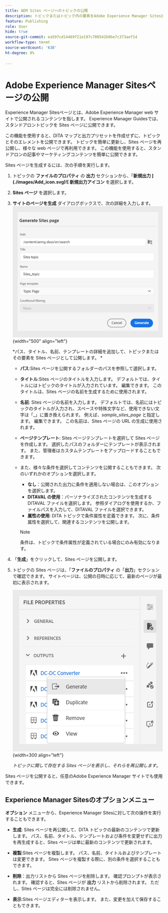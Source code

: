 ```yaml
---
title: AEM Sites ページへのトピックの公開
description: トピックまたはトピック内の要素をAdobe Experience Manager Sites出力に公開します。  トピックに存在するExperience Manager Sites ページを表示して再公開する方法を説明します。
feature: Publishing
role: User
hide: true
source-git-commit: ea597cd14469f21e197c700542b9be7c373aef14
workflow-type: tm+mt
source-wordcount: '638'
ht-degree: 0%

---
```


# Adobe Experience Manager Sitesページの公開


Experience Manager Sitesページとは、Adobe Experience Manager web サイトで公開されるコンテンツを指します。 Experience Manager Guidesでは、スタンドアロントピックを Sites ページに公開できます。

この機能を使用すると、DITA マップと出力プリセットを作成せずに、トピックとそのエレメントを公開できます。 トピックを簡単に更新し、Sites ページを再公開し、様々な web ページで再利用できます。 この機能を使用すると、スタンドアロンの記事やマーケティングコンテンツを簡単に公開できます。





Sites ページを生成するには、次の手順を実行します。




1. トピックの **ファイルのプロパティ** の **出力** セクションから、「**新規出力 ](./images/Add_icon.svg)![ 新規出力アイコン** を選択します。
1. **Sites ページ** を選択します。


1. **サイトのページを生成** ダイアログボックスで、次の詳細を入力します。
   ![ サイトを生成ページでパスとテンプレートの詳細を追加する ](images/aem-sites-page-generate.png){width="500" align="left"}

   *パス、タイトル、名前、テンプレートの詳細を追加して、トピックまたはその要素を Sites ページとして公開します。 *

   * **パス**:Sites ページを公開するフォルダーのパスを参照して選択します。
   * **タイトル**:Sites ページのタイトルを入力します。 デフォルトでは、タイトルにはトピックのタイトルが入力されています。 編集できます。 このタイトルは、Sites ページの名前を生成するために使用されます。
   * **名前**: Sites ページの名前を入力します。 デフォルトでは、名前にはトピックのタイトルが入力され、スペースや特殊文字など、使用できない文字は「_」に置き換えられます。 例えば、*sample_sites_page* と指定します。 編集できます。 この名前は、Sites ページの URL の生成に使用されます。
   * **ページテンプレート**: Sites ページテンプレートを選択して Sites ページを作成します。 選択したパスのフォルダーにテンプレートが表示されます。 また、管理者はカスタムテンプレートをアップロードすることもできます。


   * また、様々な条件を選択してコンテンツを公開することもできます。  次のいずれかのオプションを選択します。


      * **なし**：公開された出力に条件を適用しない場合は、このオプションを選択します。
      * **DITAVAL の使用**：パーソナライズされたコンテンツを生成する DITAVAL ファイルを選択します。 参照ダイアログを使用するか、ファイルパスを入力して、DITAVAL ファイルを選択できます。
      * **属性の使用**: DITA トピックで条件属性を定義できます。 次に、条件属性を選択して、関連するコンテンツを公開します。

     >[!NOTE]
     > 
     >条件は、トピックで条件属性が定義されている場合にのみ有効になります。



1. 「**生成**」をクリックして、Sites ページを公開します。
1. トピックの Sites ページは、「**ファイルのプロパティ** の「**出力**」セクションで確認できます。 サイトページは、公開の日時に応じて、最新のページが最初に表示されます。

   ![ トピックの Sites ページを表示 ](images/aem-sites-outputs.png){width=300 align=&quot;left&quot;}

   *トピックに関して存在する Sites ページを表示し、それらを再公開します*。




Sites ページを公開すると、任意のAdobe Experience Manager サイトでも使用できます。


## Experience Manager Sitesのオプションメニュー

**オプション** メニューから、Experience Manager Sitesに対して次の操作を実行することもできます。

* **生成**: Sites ページを再公開して、DITA トピックの最新のコンテンツで更新します。 パス、名前、タイトル、テンプレートおよび条件を変更せずに出力を再生成すると、Sites ページは単に最新のコンテンツで更新されます。

* **複製**:Sites ページを複製します。 パス、名前、タイトルおよびテンプレートは変更できます。 Sites ページを複製する際に、別の条件を選択することもできます。

* **削除**：出力リストから Sites ページを削除します。 確認プロンプトが表示されます。 確認すると、Sites ページが **出力** リストから削除されます。 ただし、Sites ページは完全には削除されません。

* **表示**:Sites ページエディターを表示します。 また、変更を加えて保存することもできます。
